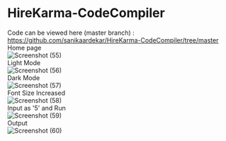 # HireKarma-CodeCompiler <br>
Code can be viewed here (master branch) : https://github.com/sanikaardekar/HireKarma-CodeCompiler/tree/master <br>
Home page <br>
![Screenshot (55)](https://user-images.githubusercontent.com/80094199/163565155-72e89b02-c4bb-4c96-b2e8-6569ef17e2f3.png) <br>
Light Mode <br>
![Screenshot (56)](https://user-images.githubusercontent.com/80094199/163565223-f83edfae-942b-4d43-aa89-08a6d41c4775.png) <br>
Dark Mode <br>
![Screenshot (57)](https://user-images.githubusercontent.com/80094199/163565293-7801b57f-7ce5-4b94-8472-2aea390d612a.png) <br>
Font Size Increased <br>
![Screenshot (58)](https://user-images.githubusercontent.com/80094199/163565447-53f0e40f-bd6c-4b2f-8c72-2382ae9d3ab2.png) <br>
Input as '5' and Run <br>
![Screenshot (59)](https://user-images.githubusercontent.com/80094199/163565650-564bc76e-e89e-4aef-b5b0-a71012bd73d5.png) <br>
Output <br>
![Screenshot (60)](https://user-images.githubusercontent.com/80094199/163565744-aaec5016-bb86-492f-88bb-d7c79ccb6e14.png)



